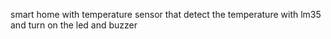 smart home with temperature sensor that detect the temperature with lm35 and turn on the led and buzzer
